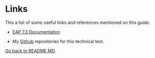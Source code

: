 # Links

This a list of some useful links and references mentioned on this guide.

- [EAP 7.3 Documentation](https://access.redhat.com/documentation/en-us/red_hat_jboss_enterprise_application_platform/7.3/html/installation_guide/index) 

- My [Github](https://github.com/rauriri/Technical-Writer) repositories for this technical test.

[Go back to README.MD](README.MD).